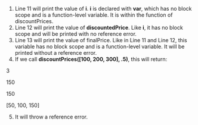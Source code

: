 1. Line 11 will print the value of **i**. **i** is declared with **var**, which has no block scope and is a function-level variable. It is within the function of discountPrices. 
2. Line 12 will print the value of **discountedPrice**. Like **i**, it has no block scope and will be printed with no reference error.
3. Line 13 will print the value of finalPrice. Like in Line 11 and Line 12, this variable has no block scope and is a function-level variable. It will be printed without a reference error.
4. If we call **discountPrices([100, 200, 300], .5)**, this will return:
<p> 3 </p>
<p> 150 </p>
<p> 150 </p>
<p> [50, 100, 150] </p>

5. It will throw a reference error. 
